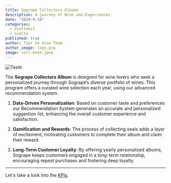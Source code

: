 ```yaml
---
title: Sogrape Collectors Albumn
description: A journey of Wine and Experiences
date: "2024-9-18"
categories:
  - sveltekit
  - svelte
published: true
author: Tour de Vino Team
author_image: logo.png
image: coll-book.jpeg
---
```


![Teste](coll-diagram-v2.png)

The **Sogrape Collectors Album** is designed for wine lovers who seek a personalized journey through Sogrape’s diverse portfolio of wines. This program offers a curated wine selection each year, using our advanced recommendation system.<!--To take part, customers simply fill out a form, providing details about their preferences, interests, and personal data, which helps Sogrape create a fully customized experience for them. The goal is to keep customers engaged by providing yearly recommendations and incentivizing them to complete their album with exclusive rewards.-->

1. **Data-Driven Personalization**:
   Based on customer taste and preferences our Recommendation System generates an accurate and personalized suggestion list, enhancing the overall customer experience and satisfaction.

2. **Gamification and Rewards**: The process of collecting seals adds a layer of excitement, motivating customers to complete their album and claim their reward.

3. **Long-Term Customer Loyalty**: By offering yearly personalized albums, Sogrape keeps customers engaged in a long-term relationship, encouraging repeat purchases and fostering deep loyalty.

<!--1. **Annual Wine Selection**:
   Each year, customers receive a **tailored wine album** filled with recommended wines chosen based on their tastes and preferences. The selection is personalized using data collected from previous purchases, feedback, and preferences provided in the initial form. This album serves as a guide to explore new wines each year, ensuring that the recommendations are always relevant to the customer’s evolving tastes.

2. **Collect and Earn**:
   For every wine purchased directly through Sogrape, customers receive a **seal** to place in their album.

3. **Completion and Rewards**:
   Once customers fill their album with all the stickers by purchasing each recommended wine, they earn an exclusive reward. This could range from a rare wine bottle to special experiences offered by Sogrape, creating a long-term engagement that extends beyond a single purchase and fostering a lasting relationship with the brand.

4. **Long-Term Customer Loyalty**: By offering yearly personalized albums, Sogrape keeps customers engaged in a long-term relationship, encouraging repeat purchases and fostering deep loyalty.

<!--## Key Benefits:

- **Long-Term Customer Loyalty**: By offering yearly personalized albums, Sogrape keeps customers engaged in a long-term relationship, encouraging repeat purchases and fostering deep loyalty.
- **Data-Driven Personalization**: Leveraging customer data gathered through the initial form, purchase history, and feedback, Sogrape makes more accurate and personalized recommendations, enhancing the overall customer experience and satisfaction.
- **Gamification and Rewards**: The process of collecting stickers or pins adds a layer of excitement, motivating customers to complete their album and claim their reward, fostering a sense of achievement.
- **Revenue Growth**: With a yearly focus on personalized recommendations, the album encourages customers to purchase directly from Sogrape, leading to increased sales and deeper engagement with the brand.-->

---

Let's take a look into the [KPIs](/kpis-post).
